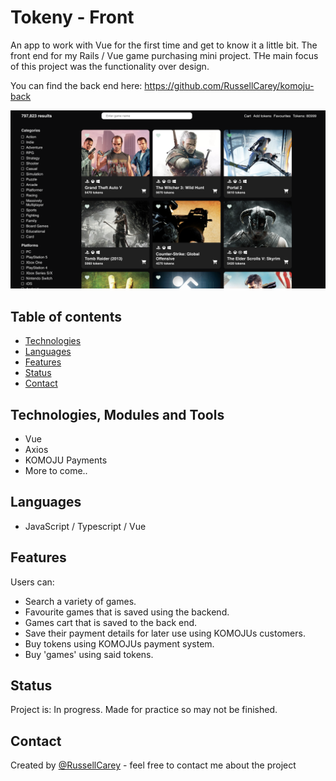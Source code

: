 # Tokeny - Front

An app to work with Vue for the first time and get to know it a little bit.
The front end for my Rails / Vue game purchasing mini project.
THe main focus of this project was the functionality over design.

You can find the back end here: https://github.com/RussellCarey/komoju-back

![alt text](https://github.com/RussellCarey/komoju-front/raw/master/design/ss1.png)

## Table of contents

- [Technologies](#technologies)
- [Languages](#languages)
- [Features](#features)
- [Status](#status)
- [Contact](#contact)

## Technologies, Modules and Tools

- Vue
- Axios
- KOMOJU Payments
- More to come..

## Languages

- JavaScript / Typescript / Vue

## Features

Users can:

- Search a variety of games.
- Favourite games that is saved using the backend.
- Games cart that is saved to the back end.
- Save their payment details for later use using KOMOJUs customers.
- Buy tokens using KOMOJUs payment system.
- Buy 'games' using said tokens.

## Status

Project is: In progress. Made for practice so may not be finished.

## Contact

Created by [@RussellCarey](https://twitter.com/russellcareyy) - feel free to contact me about the project
